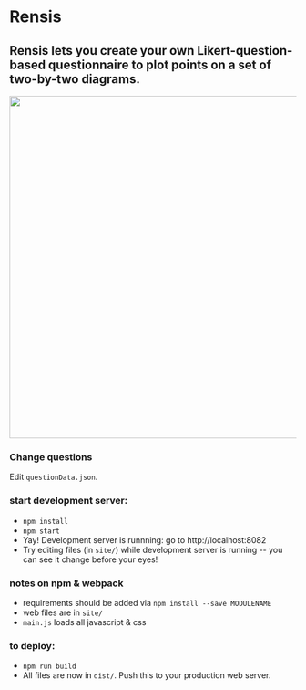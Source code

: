 # Rensis

## Rensis lets you create your own Likert-question-based questionnaire to plot points on a set of two-by-two diagrams. 

<img src="https://github.com/dantaeyoung/Rensis/blob/master/screenshot.png?raw=true" width="600px" height="600px" />

### Change questions
Edit `questionData.json`.


### start development server:

- `npm install`
- `npm start`
- Yay! Development server is runnning: go to http://localhost:8082
- Try editing files (in `site/`) while development server is running -- you can see it change before your eyes!

### notes on npm & webpack

- requirements should be added via `npm install --save MODULENAME`
- web files are in `site/`
- `main.js` loads all javascript & css

### to deploy:

- `npm run build`
- All files are now in `dist/`. Push this to your production web server. 
